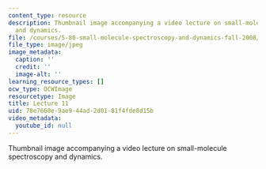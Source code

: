 ```yaml
---
content_type: resource
description: Thumbnail image accompanying a video lecture on small-molecule spectroscopy
  and dynamics.
file: /courses/5-80-small-molecule-spectroscopy-and-dynamics-fall-2008/78e7660e9ae944ad2d0181f4fde8d15b_mit5_80f08lec11_th.jpg
file_type: image/jpeg
image_metadata:
  caption: ''
  credit: ''
  image-alt: ''
learning_resource_types: []
ocw_type: OCWImage
resourcetype: Image
title: Lecture 11
uid: 78e7660e-9ae9-44ad-2d01-81f4fde8d15b
video_metadata:
  youtube_id: null
---
```

Thumbnail image accompanying a video lecture on small-molecule spectroscopy and dynamics.

